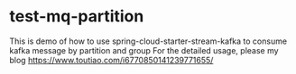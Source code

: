 # test-mq-partition
This is demo of how to use spring-cloud-starter-stream-kafka to consume kafka message by partition and group
For the detailed usage, please my blog https://www.toutiao.com/i6770850141239771655/
